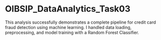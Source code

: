 # OIBSIP_DataAnalytics_Task03
This analysis successfully demonstrates a complete pipeline for credit card fraud detection using machine learning. I handled data loading, preprocessing, and model training with a Random Forest Classifier.
